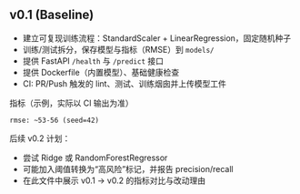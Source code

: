 ## v0.1 (Baseline)

- 建立可复现训练流程：StandardScaler + LinearRegression，固定随机种子
- 训练/测试拆分，保存模型与指标（RMSE）到 `models/`
- 提供 FastAPI `/health` 与 `/predict` 接口
- 提供 Dockerfile（内置模型）、基础健康检查
- CI: PR/Push 触发的 lint、测试、训练烟囱并上传模型工件

指标（示例，实际以 CI 输出为准）
```
rmse: ~53-56 (seed=42)
```

后续 v0.2 计划：
- 尝试 Ridge 或 RandomForestRegressor
- 可能加入阈值转换为“高风险”标记，并报告 precision/recall
- 在此文件中展示 v0.1 -> v0.2 的指标对比与改动理由



